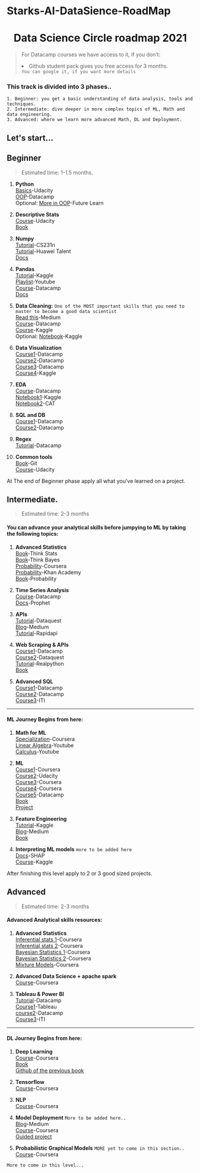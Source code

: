 # Starks-AI-DataSience-RoadMap


<h1 align="center">Data Science Circle roadmap 2021</h1> 


> For Datacamp courses we have access to it, if you don’t:<br>
     <li> Github student pack gives you free access for 3 months.<br>
   `You can google it, if you want more details`

### This track is divided into 3 phases..
```
1. Beginner: you get a basic understanding of data analysis, tools and techniques.
2. Intermediate: dive deeper in more complex topics of ML, Math and data engineering.
3. Advanced: where we learn more advanced Math, DL and Deployment.
```

## Let's start...

## Beginner
> Estimated time: 1-1.5 months.
1. **Python**<br>
[Basics](https://classroom.udacity.com/courses/ud1110)-Udacity<br>
[OOP](https://learn.datacamp.com/courses/object-oriented-programming-in-python)-Datacamp<br>
Optional: [More in OOP](https://www.futurelearn.com/courses/object-oriented-principles)-Future Learn<br>
2. **Descriptive Stats** <br>
[Course](https://www.udacity.com/course/intro-to-descriptive-statistics--ud827)-Udacity<br>
[Book](http://onlinestatbook.com/Online_Statistics_Education.pdf)<br>


3. **Numpy**<br>
[Tutorial](http://cs231n.github.io/python-numpy-tutorial/)-CS231n<br>
[Tutorial](https://drive.google.com/file/d/1cdYROgc7D9zXmkjWRbq16POyDFI5JzSH/view?usp=sharing)-Huawei Talent<br>
[Docs](https://numpy.org/doc/1.18/user/quickstart.html)<br>


4. **Pandas**<br>
[Tutorial](https://www.kaggle.com/learn/pandas)-Kaggle<br>
[Playlist](https://www.youtube.com/watch?v=ZyhVh-qRZPA&list=PL-osiE80TeTsWmV9i9c58mdDCSskIFdDS)-Youtube<br>
[Course](https://learn.datacamp.com/courses/data-manipulation-with-pandas)-Datacamp<br>
[Docs](https://pandas.pydata.org/pandas-docs/version/0.15/tutorials.html)<br>


7. **Data Cleaning:** `One of the MOST important skills that you need to master to become a good data scientist`<br>
[Read this](https://towardsdatascience.com/the-ultimate-guide-to-data-cleaning-3969843991d4)-Medium<br>
[Course](https://www.datacamp.com/courses/cleaning-data-in-python)-Datacamp<br>
[Course](https://www.kaggle.com/learn/data-cleaning)-Kaggle<br>
Optional: [Notebook](https://www.kaggle.com/ashishg21/data-cleaning-and-some-analysis-shoe-prices)-Kaggle<br>


8. **Data Visualization**<br>
[Course1](https://learn.datacamp.com/courses/introduction-to-data-visualization-with-seaborn)-Datacamp<br>
[Course2](https://learn.datacamp.com/courses/intermediate-data-visualization-with-seaborn)-Datacamp<br>
[Course3](https://www.coursera.org/learn/understanding-visualization-data)-Datacamp<br>
[Course4](https://www.kaggle.com/learn/data-visualization)-Kaggle<br>


9. **EDA**  <br>
[Course](https://learn.datacamp.com/courses/exploratory-data-analysis-in-python)-Datacamp<br>
[Notebook1](https://www.kaggle.com/bandiatindra/telecom-churn-prediction)-Kaggle<br/>
[Notebook2](https://drive.google.com/drive/folders/1OQAEQ8rC4j6oBP7AyDU4bKpPr8sSStJI?fbclid=IwAR2dSrbyoZLM-Wm57yEYy8L8PmpPV9hqXdkNf-pURJC5C5xCz7UJB4YpJ7M)-CAT<br/>


10. **SQL and DB**<br>
[Course1](https://learn.datacamp.com/courses/introduction-to-sql)-Datacamp<br>
[Course2](https://learn.datacamp.com/courses/introduction-to-relational-databases-in-sql)-Datacamp<br>


11. **Regex**<br>
[Tutorial](https://www.datacamp.com/community/tutorials/python-regular-expression-tutorial)-Datacamp<br>


12. **Common tools**<br>
[Book](https://git-scm.com/book/en/v2)-Git<br>
[Course](https://www.udacity.com/course/version-control-with-git--ud123)-Udacity<br>

At The end of Beginner phase apply all what you've learned on a project.

## Intermediate.
> Estimated time: 2-3 months
#### You can advance your analytical skills before jumpying to ML by taking the following topics:
1. **Advanced Statistics**<br>
[Book](https://b-ok.africa/book/2737548/7659e9)-Think Stats<br>
[Book](https://b-ok.africa/book/2737587/ab97d5)-Think Bayes<br>
[Probability](https://www.coursera.org/learn/probability-theory-statistics)-Coursera<br>
[Probability](https://www.khanacademy.org/math/statistics-probability/probability-library)-Khan Academy<br>
[Book](https://drive.google.com/file/d/1oQMZQk0KSoLsOjDKnjWWoKWIF_LFCV5a/view?usp=sharing)-Probability<br>


2. **Time Series Analysis**<br>
[Course](https://learn.datacamp.com/skill-tracks/time-series-with-python)-Datacamp<br>
[Docs](https://facebook.github.io/prophet/docs/quick_start.html)-Prophet<br>


3. **APIs** <br>
[Tutorial](https://www.dataquest.io/blog/python-api-tutorial/)-Dataquest<br>
[Blog](https://medium.com/m/global-identity?redirectUrl=https%3A%2F%2Ftowardsdatascience.com%2Fhow-to-pull-data-from-an-api-using-python-requests-edcc8d6441b1)-Medium<br>
[Tutorial](https://rapidapi.com/blog/how-to-use-an-api-with-python/)-Rapidapi<br>


4. **Web Scraping & APIs**<br>
[Course1](https://learn.datacamp.com/courses/web-scraping-with-python)-Datacamp<br>
[Course2](https://www.dataquest.io/blog/web-scraping-tutorial-python/)-Dataquest<br>
[Tutorial](https://realpython.com/beautiful-soup-web-scraper-python/)-Realpython<br>
[Book](https://b-ok.africa/book/3515980/5d50aa)<br>

  
7. **Advanced SQL**<br>
[Course1](https://learn.datacamp.com/courses/joining-data-in-postgresql)-Datacamp<br>
[Course2](https://learn.datacamp.com/courses/intermediate-sql)-Datacamp<br>
[Course3](https://drive.google.com/drive/folders/1P_uUWl6pBPC3MFrqR_ovoJQNCZhi9rAS?fbclid=IwAR1EyxPR3pLXABIcK2bkgh4_HYNSowb01Kij8OiHFh_x5maiqsiwvJNHvXg)-ITI<br>
      
<hr>

#### ML Journey Begins from here:
1. **Math for ML** <br>
[Specialization](https://www.coursera.org/specializations/mathematics-machine-learning)-Coursera<br>
[Linear Algebra](https://www.youtube.com/playlist?list=PLZHQObOWTQDPD3MizzM2xVFitgF8hE_ab)-Youtube<br>
[Calculus](https://www.youtube.com/playlist?list=PLZHQObOWTQDMsr9K-rj53DwVRMYO3t5Yr)-Youtube<br>


3. **ML**<br>
[Course1](https://www.coursera.org/learn/machine-learning)-Coursera<br>
[Course2](https://www.udacity.com/course/intro-to-machine-learning--ud120)-Udacity<br>
[Course3](https://www.coursera.org/learn/machine-learning-with-python)-Coursera<br>
[Course4](https://www.coursera.org/specializations/machine-learning-algorithms-real-world?utm_medium=email&utm_source=marketing&utm_campaign=A39CcMUuEempyReieZALEQ)-Coursera<br>
[Course5](https://learn.datacamp.com/career-tracks/machine-learning-scientist-with-python?version=1)-Datacamp<br>
[Book](https://drive.google.com/file/d/15J7YoyRcmwQE2mgW5yVs-MrPL3YtmuSz/view?usp=sharing&fbclid=IwAR1RVi90sfrggEaZnc1roXW9H8AGECyHcsQnZw22FORq-HSaP0VlBU5CAiM)<br>
[Project](https://www.coursera.org/learn/applied-data-science-capstone)<br>

4. **Feature Engineering**<br>
[Tutorial](https://www.kaggle.com/learn/feature-engineering)-Kaggle<br>
[Blog](https://www.medium.com/m/global-identity?redirectUrl=https%3A%2F%2Ftowardsdatascience.com%2Ffeature-engineering-for-machine-learning-3a5e293a5114)-Medium<br>
[Book](https://b-ok.cc/book/3583182/056a36)<br>



5. **Interpreting ML models**  `more to be added here` <br>
[Docs](https://shap.readthedocs.io/en/latest/)-SHAP<br>
[Course](https://www.kaggle.com/learn/machine-learning-explainability)-Kaggle<br>

After finishing this level apply to 2 or 3 good sized projects.

## Advanced
> Estimated time: 2-3 months
#### Advanced Analytical skills resources:
      
1. **Advanced Statistics**<br>
[Inferential stats 1](https://www.coursera.org/specializations/statistics-with-python)-Coursera<br>
[Inferential stats 2](https://www.coursera.org/learn/statistical-inferences)-Coursera<br>
[Bayesian Statistics 1](https://www.coursera.org/learn/bayesian-statistics)-Coursera<br>
[Bayesian Statistics 2](https://www.coursera.org/learn/mcmc-bayesian-statistics)-Coursera<br>
[Mixture Models](https://www.coursera.org/learn/mixture-models)-Coursera<br>
      
3. **Advanced Data Science + apache spark**<br>
[Course](https://www.coursera.org/specializations/advanced-data-science-ibm)-Coursera<br>
      
      
2. **Tableau & Power BI**<br>
[Tutorial](https://www.datacamp.com/community/tutorials/data-visualisation-tableau)-Datacamp<br>
[Course1](https://www.tableau.com/learn/training/20201)-Tableau<br>
[course2](https://learn.datacamp.com/courses/introduction-to-tableau)-Datacamp<br>
[Course3](https://drive.google.com/drive/folders/1gwxJtxsshN0pQHXzLhkl4Syw42Go11-n?fbclid=IwAR1iYrJ9MJb_d9Kz5_7XfA8IS-wdimHXn84i5RahyBzMOW9QfJa2Q-1UqiM)-ITI<br>
      
<hr>
      
#### DL Journey Begins from here:<br>  
      
1. **Deep Learning** <br>
[Course](https://www.coursera.org/specializations/deep-learning)-Coursera<br>
[Book](https://d2l.ai/d2l-en.pdf?fbclid=IwAR0sVdA8VFYpNZCpYZHgo_kl_HYrjcjDfjEka26D8xRWAhbhh6mmSNIXg3U)<br>
[Github of the previous book](https://github.com/d2l-ai/d2l-en?fbclid=IwAR0QN35b-NHHWq_zKISA1cbI063aRqqoKqR_0e3cpnT5h58GkcNbCIJs3iw)

2. **Tensorflow**<br>
[Course](https://www.coursera.org/specializations/tensorflow-in-practice)-Coursera<br>


3. **NLP**<br>
[Course](https://www.coursera.org/specializations/natural-language-processing)-Coursera<br>


4. **Model Deployment** `More to be added here..`<br>
[Blog](https://towardsdatascience.com/deploying-a-deep-learning-model-using-flask-3ec166ef59fb)-Medium<br>
[Course](https://www.coursera.org/specializations/tensorflow-data-and-deployment)-Coursera<br>
[Guided project](https://www.coursera.org/projects/deploy-models-tensorflow-serving-flask)<br>


5. **Probabilistic Graphical Models** `MORE yet to come in this section..`<br>
[Course](https://www.coursera.org/specializations/probabilistic-graphical-models)-Coursera<br>

```      
More to come in this level...
```
